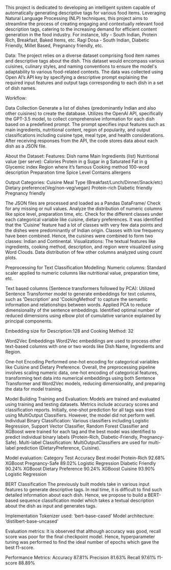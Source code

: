 This project is dedicated to developing an intelligent system capable of automatically generating descriptive tags for various food items. Leveraging Natural Language Processing (NLP) techniques, this project aims to streamline the process of creating engaging and contextually relevant food description tags, catering to the increasing demand for efficient content generation in the food industry.
For instance,
Idly - South Indian, Protein Rich, Breakfast, Baked Items, etc.
Ragi Dosa - South Indian, Diabetic Friendly, Millet Based, Pregnancy friendly, etc.

Data:
The project relies on a diverse dataset comprising food item names and descriptive tags about the dish. This dataset would encompass various cuisines, culinary styles, and naming conventions to ensure the model's adaptability to various food-related contexts.
The data was collected using Open AI’s API key by specifying a descriptive prompt explaining the required input features and output tags corresponding to each dish in a set of dish names.

Workflow:

Data Collection
Generate a list  of dishes (predominantly Indian and also other cuisines) to create the database.
Utilizes the OpenAI API, specifically the GPT-3.5 model, to collect comprehensive information for each dish based on a predefined prompt. The prompt specifies input features such as main ingredients, nutritional content, region of popularity, and output classifications including cuisine type, meal type, and health considerations.
After receiving responses from the API, the code stores data about each dish as a JSON file. 

About the Dataset:
Features:
Dish name
Main Ingredients (list) Nutritional value (per serve): 
Calories
Protein in g
Sugar in g
Saturated Fat in g
Glycemic index
Region where it’s famous
Cooking method
100-word description
Preparation time
Spice Level
Contains allergens

Output Categories:
Cuisine
Meal Type (Breakfast/Lunch/Dinner/Snack/etc)
Dietary preference(Veg/non-veg/vegan)
Protein-rich
Diabetic friendly
Pregnancy friendly

The JSON files are processed and loaded as a Pandas DataFrame/
Check for any missing or null values.
Analyze the distribution of numeric columns like spice level, preparation time, etc.
Check for the different classes under each categorical variable like cuisine, dietary preferences.
It was identified that the ‘Cuisine’ feature had a lot of classes with very few data points and the dishes were predominantly of Indian origin. Classes with low frequency have been combined.
Hence, the cuisines were combined to form two classes: Indian and Continental.
Visualizations: The textual features like ingredients, cooking method, description, and region were visualized using Word Clouds. Data distribution of few other columns analyzed using count plots.

Preprocessing for Text Classification Modelling:
Numeric columns: 
Standard scaler applied to numeric columns like nutritional value, preparation time, etc.

Text based columns (Sentence transformers followed by PCA):
Utilized Sentence Transformer model to generate embeddings for text columns, such as 'Description' and 'CookingMethod' to capture the semantic information and relationships between words.
Applied PCA to reduce dimensionality of the sentence embeddings.
Identified optimal number of reduced dimensions using elbow plot of cumulative variance explained by principal components.

Embedding size for Description:128 and Cooking Method: 32

Word2Vec Embeddings
Word2Vec embeddings are used to process other text-based columns with one or two words like Dish Name, Ingredients and Region.

One-hot Encoding
Performed one-hot encoding for categorical variables like Cuisine and Dietary Preference.
Overall, the preprocessing pipeline involves scaling numeric data, one-hot encoding of categorical features, transforming text data into numerical embeddings using both Sentence Transformer and Word2Vec models, reducing dimensionality, and preparing the data for model training.

Model Building
Training and Evaluation: Models are trained and evaluated using training and testing datasets. Metrics include accuracy scores and classification reports.
Initially, one-shot prediction for all tags was tried using MultiOutput Classifiers. However, the model did not perform well.
Individual Binary Classification: Various classifiers including Logistic Regression, Support Vector Classifier, Random Forest Classifier and XGBoost were trained for each tag and the best model was identified to predict individual binary labels (Protein-Rich, Diabetic-Friendly, Pregnancy-Safe).
Multi-label Classification: MultiOutputClassifiers are used for multi-label prediction (DietaryPreference, Cuisine).


Model evaluation:
Category Test Accuracy Best model
Protein-Rich 92.68% XGBoost
Pregnancy-Safe 89.02% Logistic Regression
Diabetic Friendly 90.24% XGBoost
Dietary Preference 90.24% XGBoost
Cuisine 93.90% Logistic Regression


BERT Classification
The previously built models take in various input features to generate descriptive tags. In real time, it is difficult to find such detailed information about each dish. Hence, we propose to build a BERT-based sequence classification model which takes a textual description about the dish as input and generates tags.

Implementation
Tokenizer used: ‘bert-base-cased’
Model architecture: ‘distilbert-base-uncased'

Evaluation metrics: It is observed that although accuracy was good, recall score was poor for the final checkpoint model. Hence, hyperparameter tuning was performed to find the ideal number of epochs which gave the best f1-score.

Performance Metrics:
Accuracy 87.81%
Precision 81.63%
Recall 97.61%
f1-score 88.89%

